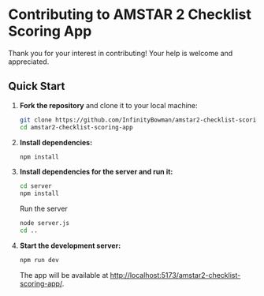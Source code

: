 # Contributing to AMSTAR 2 Checklist Scoring App

Thank you for your interest in contributing! Your help is welcome and appreciated.

## Quick Start

1. **Fork the repository** and clone it to your local machine:
   ```sh
   git clone https://github.com/InfinityBowman/amstar2-checklist-scoring-app.git
   cd amstar2-checklist-scoring-app
   ```
2. **Install dependencies:**
   ```sh
   npm install
   ```
3. **Install dependencies for the server and run it:**

   ```sh
   cd server
   npm install
   ```

   Run the server

   ```sh
   node server.js
   cd ..
   ```

4. **Start the development server:**
   ```sh
   npm run dev
   ```
   The app will be available at [http://localhost:5173/amstar2-checklist-scoring-app/](http://localhost:5173/amstar2-checklist-scoring-app/).
